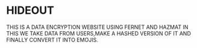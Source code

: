 # HIDEOUT
THIS IS A DATA ENCRYPTION WEBSITE USING FERNET AND HAZMAT
IN THIS WE TAKE DATA FROM USERS,MAKE A HASHED VERSION OF IT AND FINALLY CONVERT IT INTO EMOJIS.
